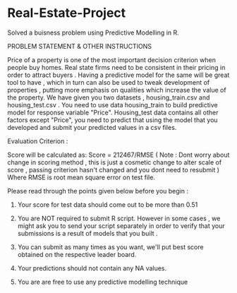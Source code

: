 # Real-Estate-Project
Solved a buisness problem using Predictive Modelling in R.

PROBLEM STATEMENT & OTHER INSTRUCTIONS

Price of a property is one of the most important decision criterion when people buy homes. Real state firms need to be consistent in their pricing in order to attract buyers . Having a predictive model for the same will be great tool to have , which in turn can also be used to tweak development of properties , putting more emphasis on qualities which increase the value of the property.
We have given you two datasets , housing_train.csv and housing_test.csv . You need to use data housing_train to build predictive model for response variable "Price". Housing_test data contains all other factors except "Price", you need to predict that using the model that you developed and submit your predicted values in a csv files.

Evaluation Criterion : 

Score will be calculated as:
Score = 212467/RMSE ( Note : Dont worry about change in scoring method , this is just a cosmetic change to alter scale of score , passing criterion hasn't changed and you dont need to resubmit )
Where RMSE is root mean square error on test file. 

Please read through the points given below before you begin : 
1. Your score for test data should come out to be more than 0.51

2. You are NOT required to submit R script. However in some cases , we might ask you to send your script separately in order to verify that your submissions is a 
   result of models that you built .

3. You can submit as many times as you want, we'll put best score obtained on the respective leader board. 

4. Your predictions should not contain any NA values.

5. You are are free to use any predictive modelling technique
